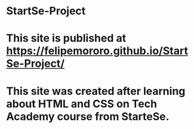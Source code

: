 # StartSe-Project
# This site is published at https://felipemororo.github.io/StartSe-Project/
# This site was created after learning about HTML and CSS on Tech Academy course from StarteSe.
